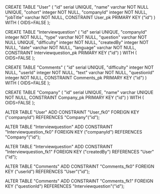 CREATE TABLE "User" (
  "id"  serial  UNIQUE,
  "name"  varchar  NOT NULL  UNIQUE,
  "cohort"  integer  NOT NULL,
  "companyId"  integer  NOT NULL,
  "jobTitle"  varchar  NOT NULL,
  CONSTRAINT User_pk PRIMARY KEY ("id")
) WITH (
OIDS=FALSE
);

CREATE TABLE "Interviewquestion" (
  "id"  serial  UNIQUE,
  "companyId"  integer  NOT NULL,
  "type"  varchar  NOT NULL,
  "question"  varchar  NOT NULL  UNIQUE,
  "difficulty"  integer  NOT NULL,
  "createdBy"  integer NOT NULL,
  "date"  varchar  NOT NULL,
  "language"  varchar  NOT NULL,
  CONSTRAINT Interviewquestion_pk PRIMARY KEY ("id")
) WITH (
OIDS=FALSE
);

CREATE TABLE "Comments" (
  "id"  serial  UNIQUE,
  "difficulty"  integer  NOT NULL,
  "userId"  integer  NOT NULL,
  "text"  varchar  NOT NULL,
  "questionId"  integer NOT NULL,
  CONSTRAINT Comments_pk PRIMARY KEY ("id")
) WITH (
OIDS=FALSE
);

CREATE TABLE "Company" (
  "id"  serial  UNIQUE,
  "name"  varchar UNIQUE NOT NULL,
  CONSTRAINT Company_pk PRIMARY KEY ("id")
) WITH (
OIDS=FALSE
);

ALTER TABLE "User" ADD CONSTRAINT "User_fk0" FOREIGN KEY ("companyId") REFERENCES "Company"("id");

ALTER TABLE "Interviewquestion" ADD CONSTRAINT "Interviewquestion_fk0" FOREIGN KEY ("companyId") REFERENCES "Company"("id");

ALTER TABLE "Interviewquestion" ADD CONSTRAINT "Interviewquestion_fk1" FOREIGN KEY ("createdBy") REFERENCES "User"("id");

ALTER TABLE "Comments" ADD CONSTRAINT "Comments_fk0" FOREIGN KEY ("userId") REFERENCES "User"("id");

ALTER TABLE "Comments" ADD CONSTRAINT "Comments_fk1" FOREIGN KEY ("questionId") REFERENCES "Interviewquestion"("id");
